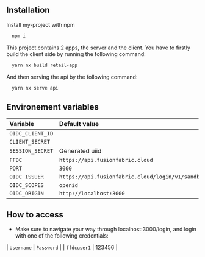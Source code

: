 
## Installation

Install my-project with npm

```bash
  npm i 
```

This project contains 2 apps, the server and the client.
You have to firstly build the client side by running the following command:

```bash
  yarn nx build retail-app
```
And then serving the api by the following command:

```bash
  yarn nx serve api
```
## Environement variables

| Variable         | Default value                                     |
| :--------------- | :------------------------------------------------ |
| `OIDC_CLIENT_ID` |                                                   |
| `CLIENT_SECRET`  |                                                   |
| `SESSION_SECRET` | Generated uiid                                    |
| `FFDC`           | `https://api.fusionfabric.cloud`                  |
| `PORT`           | `3000`                                            |
| `OIDC_ISSUER`    | `https://api.fusionfabric.cloud/login/v1/sandbox` |
| `OIDC_SCOPES`    | `openid`                                  |
| `OIDC_ORIGIN`    | `http://localhost:3000`                           |

## How to access

- Make sure to navigate your way through localhost:3000/login, and login with one of the following
  credentials:

| `Username`   | `Password`  |
| `ffdcuser1`  | 123456      |
